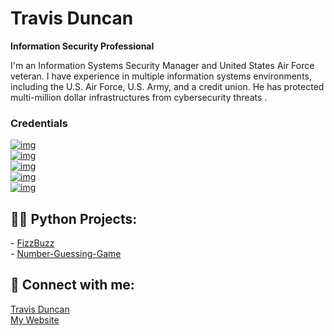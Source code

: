 # Travis Duncan

<strong>Information Security Professional</strong>

I'm an Information Systems Security Manager and United States Air Force veteran. I have experience in multiple information systems environments, including the U.S. Air Force, U.S. Army, and a credit union. He has protected multi-million dollar infrastructures from cybersecurity threats .

<h3>Credentials</h3>
<a href="https://www.credly.com/badges/3da2dd71-ab8d-4b26-98b3-eca3272a5356" target="_blank"><img src="https://custom-icon-badges.demolab.com/badge/Certified%20Information%20Systems%20Security%20Professional-CISSP-darkgreen.svg?logo=isc2&amp;logoColor=white" alt="img" data-canonical-src="https://custom-icon-badges.demolab.com/badge/Certified%20Information%20Systems%20Security%20Professional-CISSP-green.svg?logo=isc2&amp;logoColor=white" style="max-width: 100%;"></a><br>
<a href="https://www.credly.com/badges/8dac8a06-9380-41e0-819f-c422c4b58a48" target="_blank"><img src="https://custom-icon-badges.demolab.com/badge/Certified%20Information%20Security%20Manager-CISM-green.svg?logo=isaca&amp;logoColor=white" alt="img" data-canonical-src="https://custom-icon-badges.demolab.com/badge/Certified%20Information%20Security%20Manager-CISM-green.svg?logo=isaca&amp;logoColor=white" style="max-width: 100%;"></a><br>
<a href="https://www.credly.com/badges/61e3e802-44a4-44ee-bed0-e454833010d7" target="_blank"><img src="https://custom-icon-badges.demolab.com/badge/CompTIA%20Advanced%20Security%20Professional-CASP+-red.svg?logo=comptia&amp;logoColor=white" alt="img" data-canonical-src="https://custom-icon-badges.demolab.com/badge/CompTIA%20Advanced%20Security%20Professional-CASP+-red.svg?logo=comptia&amp;logoColor=white" style="max-width: 100%;"></a><br>
<a href="https://www.wgu.edu/online-it-degrees/cybersecurity-information-assurance-masters-program.html" target="_blank"><img src="https://custom-icon-badges.demolab.com/badge/Master%20of%20Science,%20Cybersecurity%20and%20Information%20Assurance%20(Western%20Governors%20University)-WGU-darkblue.svg?logo=wgu&amp;logoColor=white" alt="img" data-canonical-src="https://custom-icon-badges.demolab.com/badge/Master%20of%20Science,%20Cybersecurity%20and%20Information%20Assurance%20(Western%20Governors%20University)-WGU-darkblue.svg?logo=wgu&amp;logoColor=white" style="max-width: 100%;"></a><br>
<a href="https://www.wgu.edu/online-it-degrees/cybersecurity-information-assurance-masters-program.html" target="_blank"><img src="https://custom-icon-badges.demolab.com/badge/Secret%20security%20clearance-DoD-white.svg?logo=dod&amp;logoColor=white" alt="img" data-canonical-src="https://custom-icon-badges.demolab.com/badge/Secret%20security%20clearance-DoD-white.svg?logo=dod&amp;logoColor=white" style="max-width: 100%;"></a><br>

<h2>👨‍💻 Python Projects:</h2>
- <a href="https://github.com/TravDunc/">FizzBuzz</a>
<br>
- <a href="https://github.com/TravDunc/Number-Guessing-Game">Number-Guessing-Game</a>

<h2> 🤳 Connect with me:</h2>

<div class="badge-base LI-profile-badge" data-locale="en_US" data-size="medium" data-theme="dark" data-type="VERTICAL" data-vanity="travis-w-duncan" data-version="v1"><a class="badge-base__link LI-simple-link" href="https://www.linkedin.com/in/travis-w-duncan?trk=profile-badge">Travis Duncan</a></div>
<a href="https://travdunc.github.io">My Website</a>

<!--
<h2>👨‍💻 Azure Projects:</h2>
- <b>Cloud SIEM Practice (Azure, Sentinel, Virtualization, Log Training/Parsing)</b>
  - [Windows EventLog: Failed RDP Logins Source IP to full GeoData Conversion](https://github.com/TravDunc/Sentinel-Lab)
-->

